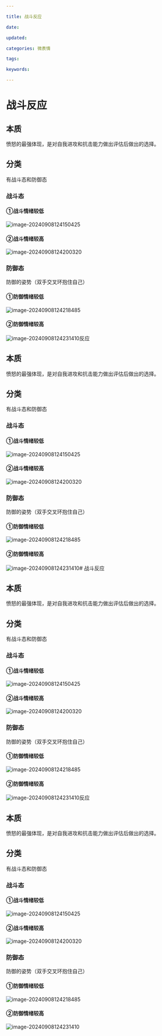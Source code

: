 ```yaml
---

title: 战斗反应

date: 

updated: 

categories: 微表情

tags: 

keywords: 

---
```

# 战斗反应

## 本质

愤怒的最强体现，是对自我进攻和抗击能力做出评估后做出的选择。

##  分类

有战斗态和防御态

###  战斗态

#### ①战斗情绪较低

![image-20240908124150425](./../../TyporaImage/MicroExpression/image-20240908124150425.png)

#### ②战斗情绪较高

![image-20240908124200320](./../../TyporaImage/MicroExpression/image-20240908124200320.png)



### 防御态

防御的姿势（双手交叉环抱住自己）

#### ①防御情绪较低

![image-20240908124218485](./../../TyporaImage/MicroExpression/image-20240908124218485.png)

#### ②防御情绪较高

![image-20240908124231410](./../../TyporaImage/MicroExpression/image-20240908124231410.png)反应

## 本质

愤怒的最强体现，是对自我进攻和抗击能力做出评估后做出的选择。

##  分类

有战斗态和防御态

###  战斗态

#### ①战斗情绪较低

![image-20240908124150425](./../../TyporaImage/MicroExpression/image-20240908124150425.png)

#### ②战斗情绪较高

![image-20240908124200320](./../../TyporaImage/MicroExpression/image-20240908124200320.png)



### 防御态

防御的姿势（双手交叉环抱住自己）

#### ①防御情绪较低

![image-20240908124218485](./../../TyporaImage/MicroExpression/image-20240908124218485.png)

#### ②防御情绪较高

![image-20240908124231410](./../../TyporaImage/MicroExpression/image-20240908124231410.png)# 战斗反应

## 本质

愤怒的最强体现，是对自我进攻和抗击能力做出评估后做出的选择。

##  分类

有战斗态和防御态

###  战斗态

#### ①战斗情绪较低

![image-20240908124150425](./../../TyporaImage/MicroExpression/image-20240908124150425.png)

#### ②战斗情绪较高

![image-20240908124200320](./../../TyporaImage/MicroExpression/image-20240908124200320.png)



### 防御态

防御的姿势（双手交叉环抱住自己）

#### ①防御情绪较低

![image-20240908124218485](./../../TyporaImage/MicroExpression/image-20240908124218485.png)

#### ②防御情绪较高

![image-20240908124231410](./../../TyporaImage/MicroExpression/image-20240908124231410.png)反应

## 本质

愤怒的最强体现，是对自我进攻和抗击能力做出评估后做出的选择。

##  分类

有战斗态和防御态

###  战斗态

#### ①战斗情绪较低

![image-20240908124150425](./../../TyporaImage/MicroExpression/image-20240908124150425.png)

#### ②战斗情绪较高

![image-20240908124200320](./../../TyporaImage/MicroExpression/image-20240908124200320.png)



### 防御态

防御的姿势（双手交叉环抱住自己）

#### ①防御情绪较低

![image-20240908124218485](./../../TyporaImage/MicroExpression/image-20240908124218485.png)

#### ②防御情绪较高

![image-20240908124231410](./../../TyporaImage/MicroExpression/image-20240908124231410.png)